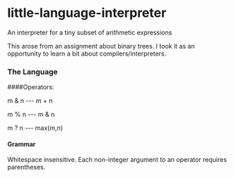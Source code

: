 # little-language-interpreter
An interpreter for a tiny subset of arithmetic expressions

This arose from an assignment about binary trees. I took it as an
opportunity to learn a bit about compilers/interpreters.

### The Language

####Operators:

m & n --- m + n

m % n --- m & n

m ? n --- max(m,n)

#### Grammar

Whitespace insensitive. Each non-integer argument to an operator requires parentheses.

